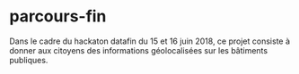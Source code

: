# parcours-fin

Dans le cadre du hackaton datafin du 15 et 16 juin 2018, ce projet consiste à donner aux citoyens des informations géolocalisées sur les bâtiments publiques.
